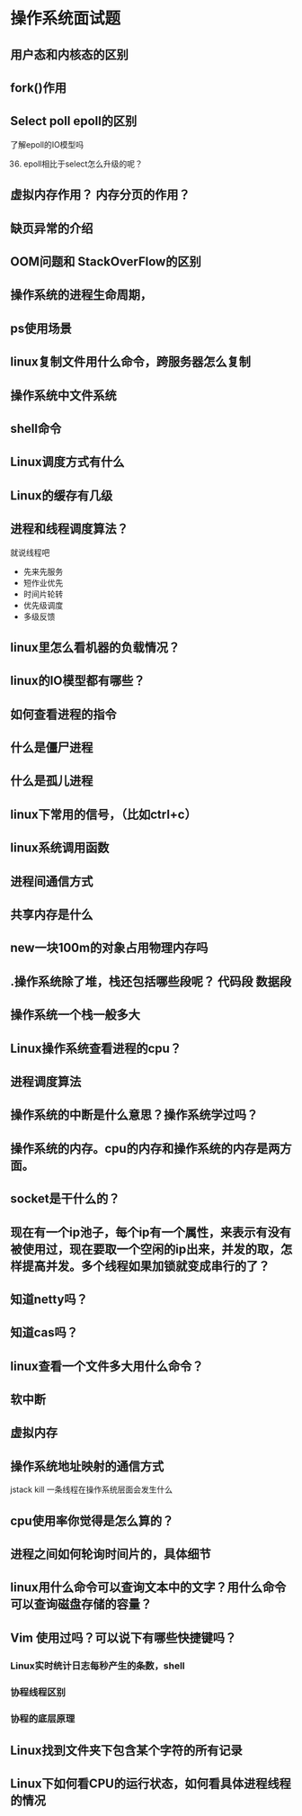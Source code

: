 # 操作系统面试题

## 用户态和内核态的区别

## fork()作用

## Select poll epoll的区别

了解epoll的IO模型吗

36. epoll相比于select怎么升级的呢？

## 虚拟内存作用？ 内存分页的作用？

##  缺页异常的介绍

## OOM问题和 StackOverFlow的区别

## 操作系统的进程生命周期，

## ps使用场景

## linux复制文件用什么命令，跨服务器怎么复制

## 操作系统中文件系统

## shell命令

## Linux调度方式有什么

## Linux的缓存有几级

## 进程和线程调度算法？

就说线程吧

- 先来先服务
- 短作业优先
- 时间片轮转
- 优先级调度
- 多级反馈

## linux里怎么看机器的负载情况？

## linux的IO模型都有哪些？

## 如何查看进程的指令

## 什么是僵尸进程

## 什么是孤儿进程

## linux下常用的信号，（比如ctrl+c）

##  linux系统调用函数

## 进程间通信方式

## 共享内存是什么

## new一块100m的对象占用物理内存吗

## .操作系统除了堆，栈还包括哪些段呢？ 代码段 数据段

## 操作系统一个栈一般多大

## Linux操作系统查看进程的cpu？

## 进程调度算法

## 操作系统的中断是什么意思？操作系统学过吗？

## 操作系统的内存。cpu的内存和操作系统的内存是两方面。

## socket是干什么的？

## 现在有一个ip池子，每个ip有一个属性，来表示有没有被使用过，现在要取一个空闲的ip出来，并发的取，怎样提高并发。多个线程如果加锁就变成串行的了？

## 知道netty吗？

## 知道cas吗？

## linux查看一个文件多大用什么命令？

## 软中断

## 虚拟内存

## 操作系统地址映射的通信方式

jstack kill 一条线程在操作系统层面会发生什么

## cpu使用率你觉得是怎么算的？

## 进程之间如何轮询时间片的，具体细节

## linux用什么命令可以查询文本中的文字？用什么命令可以查询磁盘存储的容量？

## Vim 使用过吗？可以说下有哪些快捷键吗？

### Linux实时统计日志每秒产生的条数，shell

### 协程线程区别

### 协程的底层原理

## Linux找到文件夹下包含某个字符的所有记录

## Linux下如何看CPU的运行状态，如何看具体进程线程的情况

